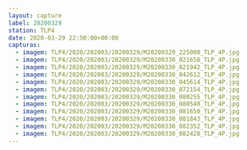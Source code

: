 ```yaml
---
layout: capture
label: 20200329
station: TLP4
date: 2020-03-29 22:50:00+00:00
capturas:
  - imagem: TLP4/2020/202003/20200329/M20200329_225000_TLP_4P.jpg
  - imagem: TLP4/2020/202003/20200329/M20200330_021658_TLP_4P.jpg
  - imagem: TLP4/2020/202003/20200329/M20200330_021942_TLP_4P.jpg
  - imagem: TLP4/2020/202003/20200329/M20200330_042612_TLP_4P.jpg
  - imagem: TLP4/2020/202003/20200329/M20200330_045614_TLP_4P.jpg
  - imagem: TLP4/2020/202003/20200329/M20200330_072154_TLP_4P.jpg
  - imagem: TLP4/2020/202003/20200329/M20200330_080255_TLP_4P.jpg
  - imagem: TLP4/2020/202003/20200329/M20200330_080540_TLP_4P.jpg
  - imagem: TLP4/2020/202003/20200329/M20200330_081650_TLP_4P.jpg
  - imagem: TLP4/2020/202003/20200329/M20200330_081843_TLP_4P.jpg
  - imagem: TLP4/2020/202003/20200329/M20200330_082352_TLP_4P.jpg
  - imagem: TLP4/2020/202003/20200329/M20200330_082428_TLP_4P.jpg
---
```

